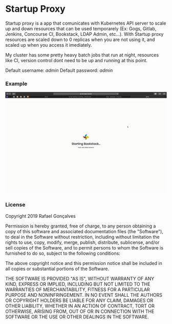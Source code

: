 # Startup Proxy

Startup proxy is a app that comunicates with Kubernetes API server to scale up and down resources that can be used temporarely (Ex: Gogs, Gitlab, Jenkins, Concourse CI, Bookstack, LDAP Admin, etc...). With Startup proxy resources are scaled down to 0 replicas when you are not using it, and scaled up when you access it imediately.

My cluster has some pretty heavy batch jobs that run at night, resources like CI, version control dont need to be up and running at this point.

Default username: *admin*
Default password: *admin*

### Example

![](example.gif)

### License

Copyright 2019 Rafael Gonçalves

Permission is hereby granted, free of charge, to any person obtaining a copy of this software and associated documentation files (the "Software"), to deal in the Software without restriction, including without limitation the rights to use, copy, modify, merge, publish, distribute, sublicense, and/or sell copies of the Software, and to permit persons to whom the Software is furnished to do so, subject to the following conditions:

The above copyright notice and this permission notice shall be included in all copies or substantial portions of the Software.

THE SOFTWARE IS PROVIDED "AS IS", WITHOUT WARRANTY OF ANY KIND, EXPRESS OR IMPLIED, INCLUDING BUT NOT LIMITED TO THE WARRANTIES OF MERCHANTABILITY, FITNESS FOR A PARTICULAR PURPOSE AND NONINFRINGEMENT. IN NO EVENT SHALL THE AUTHORS OR COPYRIGHT HOLDERS BE LIABLE FOR ANY CLAIM, DAMAGES OR OTHER LIABILITY, WHETHER IN AN ACTION OF CONTRACT, TORT OR OTHERWISE, ARISING FROM, OUT OF OR IN CONNECTION WITH THE SOFTWARE OR THE USE OR OTHER DEALINGS IN THE SOFTWARE.